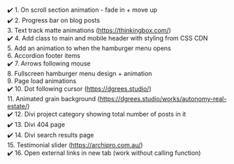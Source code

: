 ✔️ 1. On scroll section animation - fade in + move up  
✔️ 2. Progress bar on blog posts  
3. Text track matte animations (https://thinkingbox.com/)  
✔️ 4. Add class to main and mobile header with styling from CSS CDN  
5. Add an animation to when the hamburger menu opens  
6. Accordion footer items  
✔️ 7. Arrows following mouse  
8. Fullscreen hamburger menu design + animation  
9. Page load animations  
✔️ 10. Dot following cursor (https://dgrees.studio/)  
11. Animated grain background (https://dgrees.studio/works/autonomy-real-estate/)  
✔️ 12. Divi project category showing total number of posts in it  
✔️ 13. Divi 404 page  
✔️ 14. Divi search results page  
15. Testimonial slider (https://archipro.com.au/)  
✔️ 16. Open external links in new tab (work without calling function)